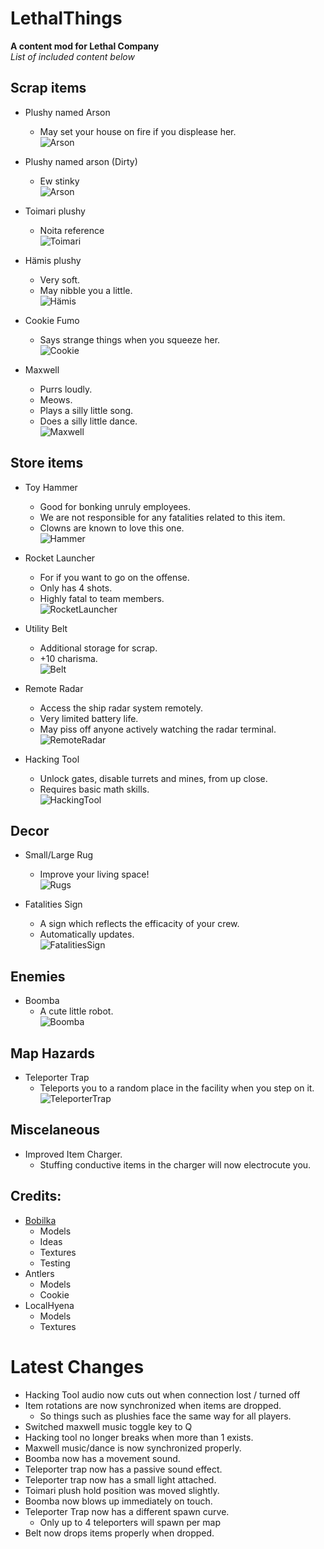 # LethalThings
**A content mod for Lethal Company**  
*List of included content below*  

## Scrap items
- Plushy named Arson  
	- May set your house on fire if you displease her.  
![Arson](https://i.imgur.com/OnCGKcl.png)
  
- Plushy named arson (Dirty)  
	- Ew stinky  
![Arson](https://i.imgur.com/Buk3lQ2.png)
  
- Toimari plushy  
	- Noita reference  
![Toimari](https://i.imgur.com/STXtpHc.png)
  
- Hämis plushy  
	- Very soft.  
	- May nibble you a little.  
![Hämis](https://i.imgur.com/rM41HbK.png)
  
- Cookie Fumo  
	- Says strange things when you squeeze her.  
![Cookie](https://i.imgur.com/aMiji2H.png)
  
- Maxwell
	- Purrs loudly.  
	- Meows.  
	- Plays a silly little song.  
	- Does a silly little dance.  
![Maxwell](https://i.imgur.com/nccQTQy.png)
  
## Store items
- Toy Hammer
	- Good for bonking unruly employees.  
	- We are not responsible for any fatalities related to this item.  
	- Clowns are known to love this one.  
![Hammer](https://i.imgur.com/UDtb5GC.png)
  
- Rocket Launcher  
	- For if you want to go on the offense.  
	- Only has 4 shots.  
	- Highly fatal to team members.  
![RocketLauncher](https://i.imgur.com/lzDTH3E.png)
  
- Utility Belt  
	- Additional storage for scrap.  
	- +10 charisma.  
![Belt](https://i.imgur.com/Jlt0Hmi.png)  
  
- Remote Radar
	- Access the ship radar system remotely.  
	- Very limited battery life.   
	- May piss off anyone actively watching the radar terminal.    
![RemoteRadar](https://i.imgur.com/7cdQeNm.png)  
  
- Hacking Tool  
	- Unlock gates, disable turrets and mines, from up close.  
	- Requires basic math skills.  
![HackingTool](https://cdn.discordapp.com/attachments/511206402493251586/1180890040990171186/g-3dUIk1R.png)  

## Decor  
- Small/Large Rug  
	- Improve your living space!  
![Rugs](https://i.imgur.com/JXXXeoW.png)
   
- Fatalities Sign
	- A sign which reflects the efficacity of your crew.  
	- Automatically updates.  
![FatalitiesSign](https://cdn.discordapp.com/attachments/511206402493251586/1180888999951355985/sSk78gIYS.png)  

## Enemies
- Boomba  
	- A cute little robot.  
![Boomba](https://i.imgur.com/HbKHfJU.png)
	
## Map Hazards
- Teleporter Trap  
	- Teleports you to a random place in the facility when you step on it.  
![TeleporterTrap](https://i.imgur.com/BWPRBwW.png)

## Miscelaneous
- Improved Item Charger.  
	- Stuffing conductive items in the charger will now electrocute you.  

## Credits:
- [Bobilka](https://bsky.app/profile/bobilka.bsky.social)   
	- Models  
	- Ideas  
	- Textures  
	- Testing  
- Antlers  
	- Models  
	- Cookie  
- LocalHyena  
	- Models  
	- Textures  

# Latest Changes  
- Hacking Tool audio now cuts out when connection lost / turned off   
- Item rotations are now synchronized when items are dropped.  
	- So things such as plushies face the same way for all players.  
- Switched maxwell music toggle key to Q  
- Hacking tool no longer breaks when more than 1 exists.  
- Maxwell music/dance is now synchronized properly.  
- Boomba now has a movement sound.  
- Teleporter trap now has a passive sound effect.  
- Teleporter trap now has a small light attached.  
- Toimari plush hold position was moved slightly.  
- Boomba now blows up immediately on touch.  
- Teleporter Trap now has a different spawn curve.  
	- Only up to 4 teleporters will spawn per map  
- Belt now drops items properly when dropped.  
	
